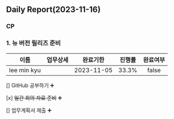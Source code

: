 ## Daily Report(2023-11-16)

### CP
### 1. 뉴 버전 릴리즈 준비

| 이름 | 업무상세 | 완료기한 | 진행률 | 완료여부 |
| :--: | :--: | :--: | :--: | :--: |
| lee min kyu |  | 2023-11-05 | 33.3% | false |

  [] GitHub 공부하기 :heavy_plus_sign: 

  [x] ~~일간 회의 자료 준비~~ :heavy_plus_sign: 

  [] 업무계획서 제출 :heavy_plus_sign: 




